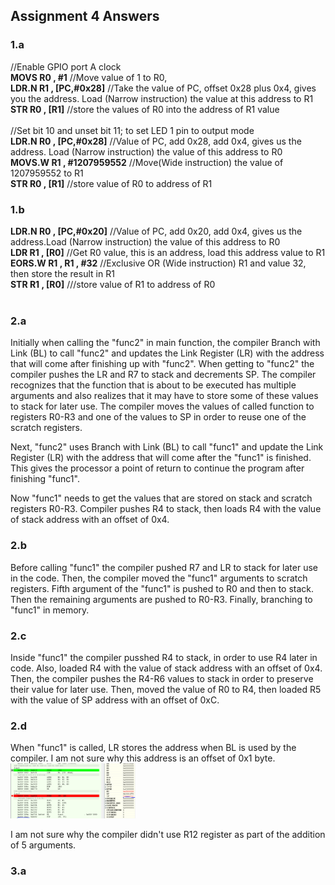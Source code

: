 ## Assignment 4 Answers
### 1.a
//Enable GPIO port A clock <br/>
**MOVS R0 , #1** //Move value of 1 to R0,<br/>
**LDR.N R1 , [PC,#0x28]** //Take the value of PC, offset 0x28 plus 0x4, gives you the address. Load (Narrow instruction) the value at this address to R1<br/>
**STR R0 , [R1]** //store the values of R0 into the address of R1 value
<br/><br/>
//Set bit 10 and unset bit 11; to set LED 1 pin to output mode<br/>
**LDR.N R0 , [PC,#0x28]** //Value of PC, add 0x28, add 0x4, gives us the address. Load (Narrow instruction) the value of this address to R0 <br/>
**MOVS.W R1 , #1207959552** //Move(Wide instruction) the value of 1207959552 to R1<br/>
**STR R0 , [R1]** //store value of R0 to address of R1
<br/>

### 1.b
**LDR.N R0 , [PC,#0x20]** //Value of PC, add 0x20, add 0x4, gives us the address.Load (Narrow instruction) the value of this address to R0 <br/>
**LDR R1 , [R0]** //Get R0 value, this is an address, load this address value to R1<br/>
**EORS.W R1 , R1 , #32** //Exclusive OR (Wide instruction) R1 and value 32, then store the result in R1<br/>
**STR R1 , [R0]** ///store value of R1 to address of R0
<br/><br/>
### 2.a
Initially when calling the "func2" in main function, the compiler Branch with Link (BL) to call "func2" and updates the Link Register (LR) with the address that will come after finishing up with "func2". When getting to "func2" the compiler pushes the LR and R7 to stack and decrements SP. The compiler recognizes that the function that is about to be executed has multiple arguments and also realizes that it may have to store some of these values to stack for later use. The compiler moves the values of called function to registers R0-R3 and one of the values to SP in order to reuse one of the scratch registers.

Next, "func2" uses Branch with Link (BL) to call "func1" and update the Link Register (LR) with the address that will come after the "func1" is finished. This gives the processor a point of return to continue the program after finishing "func1".

Now "func1" needs to get the values that are stored on stack and scratch registers R0-R3. Compiler pushes R4 to stack, then loads R4 with the value of stack address with an offset of 0x4.
### 2.b
Before calling "func1" the compiler pushed R7 and LR to stack for later use in the code. Then, the compiler moved the "func1" arguments to scratch registers. Fifth argument of the "func1" is pushed to R0 and then to stack. Then the remaining arguments are pushed to R0-R3. Finally, branching to "func1" in memory.
### 2.c
Inside "func1" the compiler pusshed R4 to stack, in order to use R4 later in code. Also, loaded R4 with the value of stack address with an offset of 0x4. Then, the compiler pushes the R4-R6 values to stack in order to preserve their value for later use. Then, moved the value of R0 to R4, then loaded R5 with the value of SP address with an offset of 0xC.
### 2.d
When "func1" is called, LR stores the address when BL is used by the compiler. I am not sure why this address is an offset of 0x1 byte.
<img src="https://github.com/singh-na/images/blob/main/embsys310/assignment04/Issue_Q2d.PNG?raw=true" width="200" alt="Assignment 4 Issue" title="Assignment 4 Issue" />

I am not sure why the compiler didn't use R12 register as part of the addition of 5 arguments.
### 3.a
